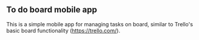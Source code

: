 ## To do board mobile app

This is a simple mobile app for managing tasks on board, similar to Trello's basic board functionality (https://trello.com/).
